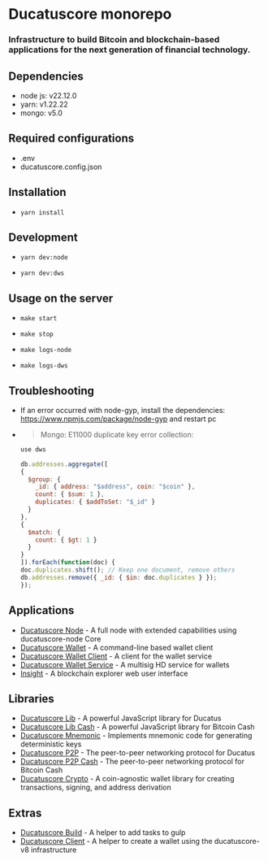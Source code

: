 # Ducatuscore monorepo

### Infrastructure to build Bitcoin and blockchain-based applications for the next generation of financial technology.

## Dependencies

- node js: v22.12.0
- yarn: v1.22.22
- mongo: v5.0

## Required configurations

- .env
- ducatuscore.config.json

## Installation

- ```
  yarn install
  ```

## Development

- ```
  yarn dev:node
  ```
- ```
  yarn dev:dws
  ```

## Usage on the server

- ```
  make start
  ```
- ```
  make stop
  ```
- ```
  make logs-node
  ```
- ```
  make logs-dws
  ```

## Troubleshooting

- If an error occurred with node-gyp, install the dependencies: https://www.npmjs.com/package/node-gyp and restart pc

- > Mongo: E11000 duplicate key error collection:

  ```js
  use dws

  db.addresses.aggregate([
  {
    $group: {
      _id: { address: "$address", coin: "$coin" },
      count: { $sum: 1 },
      duplicates: { $addToSet: "$_id" }
    }
  },
  {
    $match: {
      count: { $gt: 1 }
    }
  }
  ]).forEach(function(doc) {
  doc.duplicates.shift(); // Keep one document, remove others
  db.addresses.remove({ _id: { $in: doc.duplicates } });
  });
  ```

## Applications

- [Ducatuscore Node](packages/ducatuscore-node) - A full node with extended capabilities using ducatuscore-node Core
- [Ducatuscore Wallet](packages/ducatuscore-wallet) - A command-line based wallet client
- [Ducatuscore Wallet Client](packages/ducatuscore-wallet-client-rev) - A client for the wallet service
- [Ducatuscore Wallet Service](packages/ducatuscore-wallet-service-rev) - A multisig HD service for wallets
- [Insight](packages/insight) - A blockchain explorer web user interface

## Libraries

- [Ducatuscore Lib](packages/ducatuscore-lib) - A powerful JavaScript library for Ducatus
- [Ducatuscore Lib Cash](packages/ducatuscore-lib-cash) - A powerful JavaScript library for Bitcoin Cash
- [Ducatuscore Mnemonic](packages/ducatuscore-mnemonic) - Implements mnemonic code for generating deterministic keys
- [Ducatuscore P2P](packages/ducatuscore-p2p) - The peer-to-peer networking protocol for Ducatus
- [Ducatuscore P2P Cash](packages/ducatuscore-p2p-cash) - The peer-to-peer networking protocol for Bitcoin Cash
- [Ducatuscore Crypto](packages/ducatuscore-crypto) - A coin-agnostic wallet library for creating transactions, signing, and address derivation

## Extras

- [Ducatuscore Build](packages/ducatuscore-build) - A helper to add tasks to gulp
- [Ducatuscore Client](packages/ducatuscore-client) - A helper to create a wallet using the ducatuscore-v8 infrastructure